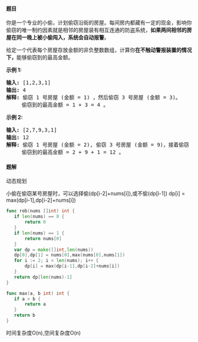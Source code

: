#### 题目
<p>你是一个专业的小偷，计划偷窃沿街的房屋。每间房内都藏有一定的现金，影响你偷窃的唯一制约因素就是相邻的房屋装有相互连通的防盗系统，<strong>如果两间相邻的房屋在同一晚上被小偷闯入，系统会自动报警</strong>。</p>

<p>给定一个代表每个房屋存放金额的非负整数数组，计算你<strong>在不触动警报装置的情况下，</strong>能够偷窃到的最高金额。</p>

<p><strong>示例 1:</strong></p>

<pre><strong>输入:</strong> [1,2,3,1]
<strong>输出:</strong> 4
<strong>解释:</strong> 偷窃 1 号房屋 (金额 = 1) ，然后偷窃 3 号房屋 (金额 = 3)。
&nbsp;    偷窃到的最高金额 = 1 + 3 = 4 。</pre>

<p><strong>示例 2:</strong></p>

<pre><strong>输入:</strong> [2,7,9,3,1]
<strong>输出:</strong> 12
<strong>解释:</strong> 偷窃 1 号房屋 (金额 = 2), 偷窃 3 号房屋 (金额 = 9)，接着偷窃 5 号房屋 (金额 = 1)。
&nbsp;    偷窃到的最高金额 = 2 + 9 + 1 = 12 。
</pre>


 #### 题解
 动态规划
 
 小偷在偷窃某号房屋时，可以选择偷(dp[i-2]+nums[i]),或不偷(dp[i-1])
 dp[i] = max(dp[i-1],dp[i-2]+nums[i])
 ```go
func rob(nums []int) int {
	if len(nums) == 0 {
		return 0
	}
	if len(nums) == 1 {
		return nums[0]
	}
	var dp = make([]int,len(nums))
	dp[0],dp[1] = nums[0],max(nums[0],nums[1])
	for i := 2; i < len(nums); i++ {
		dp[i] = max(dp[i-1],dp[i-2]+nums[i])
	}
	return dp[len(nums)-1]
}

func max(a, b int) int {
	if a > b {
		return a
	}
	return b
}
```
 时间复杂度O(n),空间复杂度O(n)